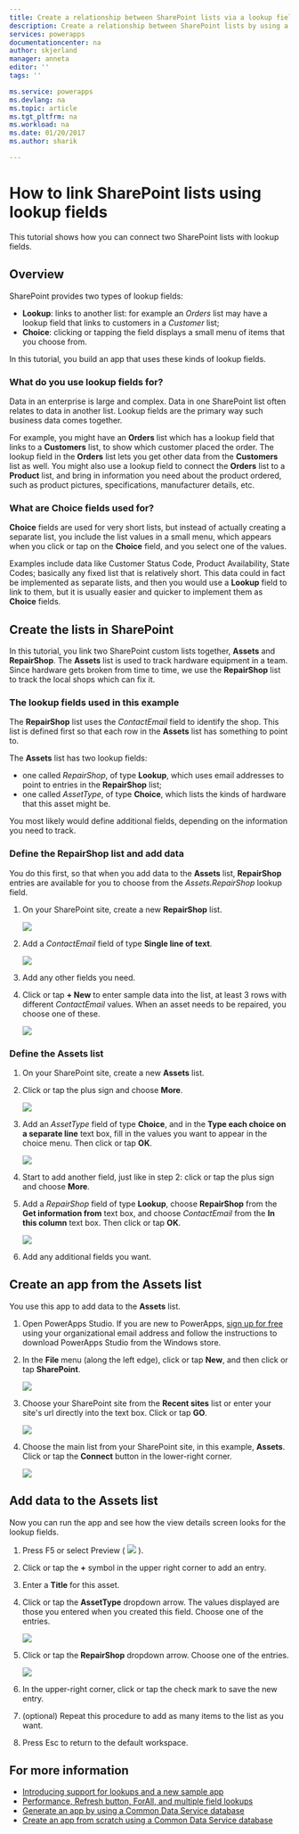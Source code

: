 ```yaml
---
title: Create a relationship between SharePoint lists via a lookup field | Microsoft Docs
description: Create a relationship between SharePoint lists by using a lookup field.
services: powerapps
documentationcenter: na
author: skjerland
manager: anneta
editor: ''
tags: ''

ms.service: powerapps
ms.devlang: na
ms.topic: article
ms.tgt_pltfrm: na
ms.workload: na
ms.date: 01/20/2017
ms.author: sharik

---
```

# How to link SharePoint lists using lookup fields
This tutorial shows how you can connect two SharePoint lists with lookup fields.

## Overview
SharePoint provides two types of lookup fields:

* **Lookup**: links to another list: for example an *Orders* list may have a lookup field that links to customers in a *Customer* list;
* **Choice**: clicking or tapping the field displays a small menu of items that you choose from.

In this tutorial, you build an app that uses these kinds of lookup fields.

### What do you use lookup fields for?
Data in an enterprise is large and complex. Data in one SharePoint list often relates to data in another list. Lookup fields are the primary way such business data comes together.

For example, you might have an **Orders** list which has a lookup field that links to a **Customers** list, to show which customer placed the order. The lookup field in the **Orders** list lets you get other data from the **Customers** list as well. You might also use a lookup field to connect the **Orders** list to a **Product** list, and bring in information you need about the product ordered, such as product pictures, specifications, manufacturer details, etc.

### What are Choice fields used for?
**Choice** fields are used for very short lists, but instead of actually creating a separate list, you include the list values in a small menu, which appears when you click or tap on the **Choice** field, and you select one of the values.

Examples include data like Customer Status Code, Product Availability, State Codes; basically any fixed list that is relatively short. This data could in fact be implemented as separate lists, and then you would use a **Lookup** field to link to them, but it is usually easier and quicker to implement them as **Choice** fields.

## Create the lists in SharePoint
In this tutorial, you link two SharePoint custom lists together, **Assets** and **RepairShop**. The **Assets** list is used to track hardware equipment in a team. Since hardware gets broken from time to time, we use the **RepairShop** list to track the local shops which can fix it.

### The lookup fields used in this example
The **RepairShop** list uses the *ContactEmail* field to identify the shop. This list is defined first so that each row in the **Assets** list has something to point to.

The **Assets** list has two lookup fields:

* one called *RepairShop*, of type **Lookup**, which uses email addresses to point to entries in the **RepairShop** list;
* one called *AssetType*, of type **Choice**, which lists the kinds of hardware that this asset might be.

You most likely would define additional fields, depending on the information you need to track.

### Define the RepairShop list and add data
You do this first, so that when you add data to the **Assets** list, **RepairShop** entries are available for you to choose from the *Assets.RepairShop* lookup field.

1. On your SharePoint site, create a new **RepairShop** list.

    ![](./media/sharepoint-lookup-fields/new-list.png)

2. Add a *ContactEmail* field of type **Single line of text**.

    ![](./media/sharepoint-lookup-fields/add-email-field.png)

3. Add any other fields you need.

4. Click or tap **+ New** to enter sample data into the list, at least 3 rows with different *ContactEmail* values. When an asset needs to be repaired, you choose one of these.

    ![](./media/sharepoint-lookup-fields/add-repair-shops.png)

### Define the Assets list
1. On your SharePoint site, create a new **Assets** list.

2. Click or tap the plus sign and choose **More**.

    ![](./media/sharepoint-lookup-fields/choose-more-type.png)

3. Add an *AssetType* field of type **Choice**, and in the **Type each choice on a separate line** text box, fill in the values you want to appear in the choice menu. Then click or tap **OK**.

    ![](./media/sharepoint-lookup-fields/define-choice-column.png)

4. Start to add another field, just like in step 2: click or tap the plus sign and choose **More**.

5. Add a *RepairShop* field of type **Lookup**, choose **RepairShop** from the **Get information from** text box, and choose *ContactEmail* from the **In this column** text box. Then click or tap **OK**.

    ![](./media/sharepoint-lookup-fields/setup-lookup-column.png)

6. Add any additional fields you want.

## Create an app from the Assets list
You use this app to add data to the **Assets** list.

1. Open PowerApps Studio. If you are new to PowerApps, [sign up for free](https://powerapps.microsoft.com) using your organizational email address and follow the instructions to download PowerApps Studio from the Windows store.

2. In the **File** menu (along the left edge), click or tap **New**, and then click or tap **SharePoint**.

    ![](./media/sharepoint-lookup-fields/create-app.png)

1. Choose your SharePoint site from the **Recent sites** list or enter your site's url directly into the text box. Click or tap **GO**.

    ![](./media/sharepoint-lookup-fields/choose-sharepoint-site.png)

1. Choose the main list from your SharePoint site, in this example, **Assets**. Click or tap the **Connect** button in the lower-right corner.

    ![](./media/sharepoint-lookup-fields/choose-main-list.png)


## Add data to the Assets list
Now you can run the app and see how the view details screen looks for the lookup fields.

1. Press F5 or select Preview ( ![](./media/sharepoint-lookup-fields/preview.png) ).

2. Click or tap the **+** symbol in the upper right corner to add an entry.

3. Enter a **Title** for this asset.

4. Click or tap the **AssetType** dropdown arrow. The values displayed are those you entered when you created this field. Choose one of the entries.

    ![](./media/sharepoint-lookup-fields/fill-asset-type-3.png)

5. Click or tap the **RepairShop** dropdown arrow. Choose one of the entries.

    ![](./media/sharepoint-lookup-fields/fill-repair-shop-3.png)

6. In the upper-right corner, click or tap the check mark to save the new entry.

7. (optional) Repeat this procedure to add as many items to the list as you want.

8. Press Esc to return to the default workspace.

## For more information
* [Introducing support for lookups and a new sample app](https://powerapps.microsoft.com/blog/support-for-lookups/)
* [Performance, Refresh button, ForAll, and multiple field lookups](https://powerapps.microsoft.com/blog/performance-refresh-forall-multiple-field-lookups-531/)
* [Generate an app by using a Common Data Service database](maker/data-platform-create-app.md)
* [Create an app from scratch using a Common Data Service database](maker/data-platform-create-app-scratch.md)
